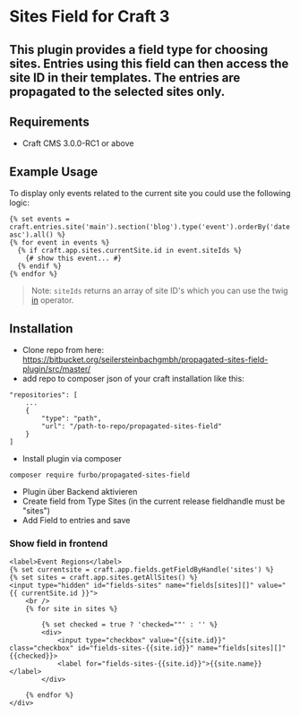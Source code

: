 # Sites Field for Craft 3

This plugin provides a field type for choosing sites. Entries using this field can then access the site ID in their templates.
The entries are  propagated to the selected sites only.
---

## Requirements

* Craft CMS 3.0.0-RC1 or above

## Example Usage

To display only events related to the current site you could use the following logic:

```twig
{% set events = craft.entries.site('main').section('blog').type('event').orderBy('date asc').all() %}
{% for event in events %}
  {% if craft.app.sites.currentSite.id in event.siteIds %}
    {# show this event... #}
  {% endif %}
{% endfor %}
```

> Note: `siteIds` returns an array of site ID's which you can use the twig [in](https://twig.symfony.com/doc/2.x/templates.html#containment-operator) operator.


## Installation
- Clone repo from here:
https://bitbucket.org/seilersteinbachgmbh/propagated-sites-field-plugin/src/master/
- add repo to composer json of your craft installation like this:
```
"repositories": [
    ...
    {
        "type": "path",
        "url": "/path-to-repo/propagated-sites-field"
    }
]
```
- Install plugin via composer
```
composer require furbo/propagated-sites-field
```
- Plugin über Backend aktivieren
- Create field from Type Sites (in the current release fieldhandle must be "sites")
- Add Field to entries and save

### Show field in frontend
```
<label>Event Regions</label>
{% set currentsite = craft.app.fields.getFieldByHandle('sites') %}
{% set sites = craft.app.sites.getAllSites() %}
<input type="hidden" id="fields-sites" name="fields[sites][]" value="{{ currentSite.id }}">
	<br />
	{% for site in sites %}

        {% set checked = true ? 'checked=""' : '' %}
        <div>
            <input type="checkbox" value="{{site.id}}" class="checkbox" id="fields-sites-{{site.id}}" name="fields[sites][]" {{checked}}>
            <label for="fields-sites-{{site.id}}">{{site.name}}</label>
        </div>

    {% endfor %}
</div>
```
